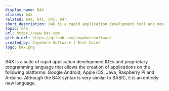 ```yaml
---
display_name: B4X
aliases: b4x
related: b4a, b4i, b4j, b4r
short_description: B4X is a rapid application development tool and new programming language to create cross platform apps.
topic: b4x
url: https://www.b4x.com
github_url: https://github.com/anywheresoftware
created_by: Anywhere Software | Erel Uziel
logo: b4x.png
---
```

B4X is a suite of rapid application development IDEs and proprietary programming language that allows the creation of applications on the following platforms: Google Android, Apple iOS, Java, Raspberry Pi and Arduino. Although the B4X syntax is very similar to BASIC, it is an entirely new language.
